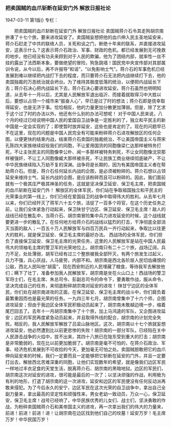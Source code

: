 ### 把卖国贼的血爪斩断在延安门外  解放日报社论

1947-03-11
第1版()
专栏：

　　把卖国贼的血爪斩断在延安门外
    解放日报社论
    卖国贼蒋介石令其走狗胡宗南拚凑了十七个旅，要来进攻延安了。卖国贼妄想把他的血爪伸入民主圣地延安来，蒋介石赶走了中共的联络人员，关死和谈之门，断绝十年来的联系，并直接进攻延安，这表示什么？这表示蒋介石政治、军事、财政的危机，都已经发展到无可挽救的地步。他已经没有功夫来顾到对于人民的欺骗，他为了团结内部，就率性一丝不挂的露出了法西斯本象，要做绝望的冒险，狗急跳墙！国民党中央宣传部对其部属训令说，从今以后，再不许报导“和谣”，“以免影响士气”。蒋介石的军事危机已经发展到难以继续把内战打下去的程度，而只要蒋介石无法把内战继续打下去，他的卖国独裁的万恶统治就会坍台。为了维持其极度低落的统治，以便把内战延长下去；蒋介石决心把内战延长下去，蒋介石决心要进攻延安。蒋介石虽然也明明知道，从去年十一月以后，尤其是人民解放军退出临沂、而接着就取得习中大胜以后，要想以占领一个城市来“振奋人心”，早已是过了时的想法；蒋介石即是侥幸取得延安，也是无济于事。恰恰相反，他的力量更加分散更加薄弱。但是，除了乞求于这个过了时的办法以外，他还有什么别的办法可想呢！
    对于中国人民来说，八个月的经过已经说明中国人民的爱国自卫战争是一定胜利的了，独立和平民主的新中国是一定会实现的了；即使暂时放弃延安，这些也是肯定的了。现在的问题早已不在这里，现在的问题是中国人民完全有可能来粉碎蒋介石进攻解放区的任何企图，以便更快的结束内战，结束蒋介石卖国的独裁统治，不让美国帝国主义与蒋宋孔陈四大家族继续奴役我们的同胞，不让爱用国货的同胞像梁仁达那样被特务打死，不让主张民主的同胞像李公朴、闻一多那样被特务刺死，不让女同胞像沈崇那样被强奸，不让工人同胞像臧大那样被杀死，不让民族工商业继续彻底破产，不让中华民族继续陷入万劫不复的深渊。战争将是长期的，因为有美国帝国主义者在帮助蒋介石。但是，蒋介石任何延长内战的企图，是必须被粉碎的。蒋介石想以占领延安来维持士气、延长内战的企图，是应该粉碎而且可以粉碎的。因此，我们面前就有一个极其庄严极其神圣的任务，这就是坚决保卫延安、保卫毛主席，把卖国贼的血爪斩断在延安门外！
    解放区的全体军民，你们站在争取祖国独立和平民主的光荣事业的第一线上，你们已经在爱国自卫的战争中取得伟大的胜利。从去年七月以来，你们已经歼灭了蒋军六十五个旅，活捉了一百多个将官，在这个历史任务之前，让我们全体紧急行动起来，保卫陕甘宁边区、保卫延安、保卫毛主席！敌人的战线已经在散乱中，当蒋介石、胡宗南冒险集中兵力进攻延安的时候，这个战线就要更进一步的散乱了。在任何地方给蒋介石的战线以猛烈的打击，干净彻底全部消灭当面的敌人；一百五十万人民解放军与四百万民兵一齐行动起来，争取比以往更大的胜利，就是保卫延安、保卫毛主席的最好办法。
    西战场的全体军民，你们担负了直接保卫延安、保卫毛主席的光荣任务，这里的人民解放军是站在中国人民最伟大的领袖毛主席的警卫军的光荣地位上。胡宗南只有二十二个旅，战场辽阔，兵力不足，处处薄弱，胡军已经有过三个整旅被我全部歼灭，有两个旅发生过起义，兵力不强，兵心厌战，人马疲劳，内部不和。胡宗南是西北各阶层人民切齿痛恨的公敌，西北人民叫他“胡蛮”，现在西安附近的人民埋藏了粮食，等待我军去解放他们；瞒下了壮丁，准备参加我人民解放军，胡宗南是坐在火山口上！西战场的警卫军将士们，在毛主席、朱总司令、彭副总司令的命令下，要勇敢作战，服从命令，坚决完成自己的任务，来彻底粉碎胡宗南对延安的进攻！
    陕甘宁边区的全体军民，你们处在胡宗南进攻的正面，在保卫延安、保卫毛主席的战斗中，你们肩负着最繁重因而也是最光荣的任务。一九四三年七月，胡宗南曾集中了十六个师，企图进攻延安；但由于我边区全体军民积极动员起来了，胡宗南未敢越边境一步，缩着尾巴回去了。去年十一月胡宗南集中了十个旅，加上马鸿逵的军队，又企图进攻延安；边区的军民再度紧急动员起来，并且取得外线的配合，胡宗南的计划完全失败。相反的，我人民解放军解放了吕梁山脉地区。这次，胡宗南以十七个旅就妄想进攻延安，他必然遭到比以前更悲惨的失败！胡宗南的一部分军队，已经陷在关中人民游击战争的火焰中，拔不出来，其四十八旅已在陇东受到重大的打击；胡宗南是非常脆弱的，现在比以前更加脆弱了。胡宗南是毫不可怕的，在蒋介石政治、军事、经济危机发展到不可收拾的今天，更加毫无可怕之处。卖国贼胆敢把它的血爪伸向延安来的时候，我们一定要而且一定能够把它斩断在延安的门外，并且一定要打出去，解放西北苦难深重的同胞，让他们实现数年的希望，就是像我们边区军民一样地过丰衣足食的天堂生活，脱离蒋介石、胡宗南的黑暗地狱。边区的军民们，胡宗南这次对延安的进攻，很可能是最后的一次了；以坚决顽强的作战，利用极为有利的地形，打退了胡宗南的这一次进攻，延安和边区的军民便没有任何反动派再敢来侵犯。为了今后永久的安宁，边区军民在这次光荣的自卫战争中，拿出自己全副力量来，拿出最高的坚定性和顽强性来，男女老幼一致动员，万众一心，保卫延安，保卫毛主席！战号已经响了，中华民族优秀的儿女们、战士们，坚决勇敢的作战，为粉碎卖国贼蒋介石和美帝国主义的进攻，再一次拿出我们的伟大的力量来，前进！前进！前进！进！让胡宗南在边区找到他们自己的坟墓！延安万岁！毛主席万岁！中华民国万岁！
